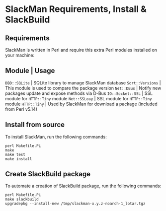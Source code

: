 # SlackMan Requirements, Install & SlackBuild

## Requirements

SlackMan is written in Perl and require this extra Perl modules installed on your machine:

Module            | Usage
--------------------------------------------------------------------------------
`DBD::SQLite`     | SQLite library to manage SlackMan database
`Sort::Versions`  | This module is used to compare the package version
`Net::DBus`       | Notify new packages update and expose methods via D-Bus
`IO::Socket::SSL` | SSL module for `HTTP::Tiny` module
`Net::SSLeay`     | SSL module for `HTTP::Tiny` module
`HTTP::Tiny`      | Used by SlackMan for download a package (included from Perl v5.14)

## Install from source

To install SlackMan, run the following commands:

    perl Makefile.PL
    make
    make test
    make install

## Create SlackBuild package

To automate a creation of SlackBuild package, run the following commands:

    perl Makefile.PL
    make slackbuild
    upgradepkg --install-new /tmp/slackman-x.y.z-noarch-1_lotar.tgz
